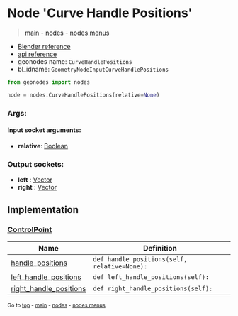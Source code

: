 # Node 'Curve Handle Positions'

> [main](../structure.md) - [nodes](nodes.md) - [nodes menus](nodes_menus.md)

- [Blender reference](https://docs.blender.org/manual/en/latest/modeling/geometry_nodes/curve/curve_handle_position.html)
- [api reference](https://docs.blender.org/api/current/bpy.types.GeometryNodeInputCurveHandlePositions.html)
- geonodes name: `CurveHandlePositions`
- bl_idname: `GeometryNodeInputCurveHandlePositions`

```python
from geonodes import nodes

node = nodes.CurveHandlePositions(relative=None)
```

### Args:

#### Input socket arguments:

- **relative**: [Boolean](Boolean.md)

### Output sockets:

- **left** : [Vector](Vector.md)
- **right** : [Vector](Vector.md)

## Implementation

### [ControlPoint](ControlPoint.md)

| Name | Definition |
|------|------------|
 | [handle_positions](ControlPoint.md#handle_positions) | `def handle_positions(self, relative=None):` |
 | [left_handle_positions](ControlPoint.md#left_handle_positions-property) | `def left_handle_positions(self):` |
 | [right_handle_positions](ControlPoint.md#right_handle_positions-property) | `def right_handle_positions(self):` |

<sub>Go to [top](#node-{wnode.bnode.name}) - [main](../structure.md) - [nodes](nodes.md) - [nodes menus](nodes_menus.md)</sub>


